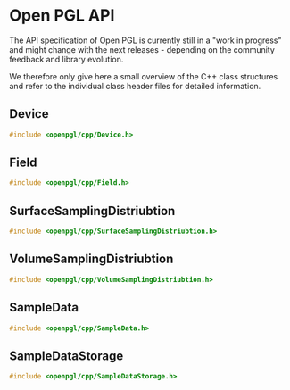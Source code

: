 Open PGL API
============

The API specification of Open PGL is currently still in a "work in progress" and might change with the next releases - depending on the community feedback and library evolution.  

We therefore only give here a small overview of the C++ class structures and refer to the individual class header files for detailed information.

Device
------
```C++
#include <openpgl/cpp/Device.h>
```


Field
-----
```C++
#include <openpgl/cpp/Field.h>
```


SurfaceSamplingDistriubtion
---------------------------
```C++
#include <openpgl/cpp/SurfaceSamplingDistriubtion.h>
```

VolumeSamplingDistriubtion
--------------------------
```C++
#include <openpgl/cpp/VolumeSamplingDistriubtion.h>
```

SampleData
----------
```C++
#include <openpgl/cpp/SampleData.h>
```


SampleDataStorage
-----------------
```C++
#include <openpgl/cpp/SampleDataStorage.h>
```








